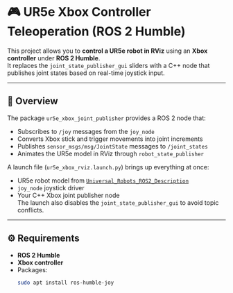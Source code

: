 # 🎮 UR5e Xbox Controller Teleoperation (ROS 2 Humble)

This project allows you to **control a UR5e robot in RViz** using an **Xbox controller** under **ROS 2 Humble**.  
It replaces the `joint_state_publisher_gui` sliders with a C++ node that publishes joint states based on real-time joystick input.

---

## 🧩 Overview

The package `ur5e_xbox_joint_publisher` provides a ROS 2 node that:

- Subscribes to `/joy` messages from the `joy_node`
- Converts Xbox stick and trigger movements into joint increments
- Publishes `sensor_msgs/msg/JointState` messages to `/joint_states`
- Animates the UR5e model in RViz through `robot_state_publisher`

A launch file (`ur5e_xbox_rviz.launch.py`) brings up everything at once:
- UR5e robot model from [`Universal_Robots_ROS2_Description`](https://github.com/UniversalRobots/Universal_Robots_ROS2_Description)
- `joy_node` joystick driver
- Your C++ Xbox joint publisher node  
The launch also disables the `joint_state_publisher_gui` to avoid topic conflicts.

---

## ⚙️ Requirements

- **ROS 2 Humble**
- **Xbox controller**
- Packages:
  ```bash
  sudo apt install ros-humble-joy 

